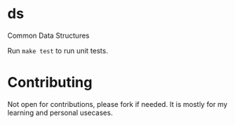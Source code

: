 # ds
Common Data Structures

Run `make test` to run unit tests.

# Contributing
Not open for contributions, please fork if needed. It is mostly for my learning and personal usecases.
